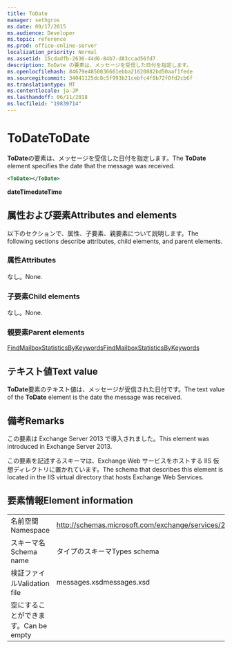 ```yaml
---
title: ToDate
manager: sethgros
ms.date: 09/17/2015
ms.audience: Developer
ms.topic: reference
ms.prod: office-online-server
localization_priority: Normal
ms.assetid: 15cdadfb-2636-44d6-84b7-d83ccad56fd7
description: ToDate の要素は、メッセージを受信した日付を指定します。
ms.openlocfilehash: 84679e4850036661ebba21620882bd50aaf1fede
ms.sourcegitcommit: 34041125dc8c5f993b21cebfc4f8b72f0fd2cb6f
ms.translationtype: MT
ms.contentlocale: ja-JP
ms.lasthandoff: 06/11/2018
ms.locfileid: "19839714"
---
```

# <a name="todate"></a><span data-ttu-id="2a335-103">ToDate</span><span class="sxs-lookup"><span data-stu-id="2a335-103">ToDate</span></span>

<span data-ttu-id="2a335-104">**ToDate**の要素は、メッセージを受信した日付を指定します。</span><span class="sxs-lookup"><span data-stu-id="2a335-104">The **ToDate** element specifies the date that the message was received.</span></span> 
  
```XML
<ToDate></ToDate>
```

 <span data-ttu-id="2a335-105">**dateTime**</span><span class="sxs-lookup"><span data-stu-id="2a335-105">**dateTime**</span></span>
## <a name="attributes-and-elements"></a><span data-ttu-id="2a335-106">属性および要素</span><span class="sxs-lookup"><span data-stu-id="2a335-106">Attributes and elements</span></span>

<span data-ttu-id="2a335-107">以下のセクションで、属性、子要素、親要素について説明します。</span><span class="sxs-lookup"><span data-stu-id="2a335-107">The following sections describe attributes, child elements, and parent elements.</span></span>
  
### <a name="attributes"></a><span data-ttu-id="2a335-108">属性</span><span class="sxs-lookup"><span data-stu-id="2a335-108">Attributes</span></span>

<span data-ttu-id="2a335-109">なし。</span><span class="sxs-lookup"><span data-stu-id="2a335-109">None.</span></span>
  
### <a name="child-elements"></a><span data-ttu-id="2a335-110">子要素</span><span class="sxs-lookup"><span data-stu-id="2a335-110">Child elements</span></span>

<span data-ttu-id="2a335-111">なし。</span><span class="sxs-lookup"><span data-stu-id="2a335-111">None.</span></span>
  
### <a name="parent-elements"></a><span data-ttu-id="2a335-112">親要素</span><span class="sxs-lookup"><span data-stu-id="2a335-112">Parent elements</span></span>

[<span data-ttu-id="2a335-113">FindMailboxStatisticsByKeywords</span><span class="sxs-lookup"><span data-stu-id="2a335-113">FindMailboxStatisticsByKeywords</span></span>](findmailboxstatisticsbykeywords.md)
  
## <a name="text-value"></a><span data-ttu-id="2a335-114">テキスト値</span><span class="sxs-lookup"><span data-stu-id="2a335-114">Text value</span></span>

<span data-ttu-id="2a335-115">**ToDate**要素のテキスト値は、メッセージが受信された日付です。</span><span class="sxs-lookup"><span data-stu-id="2a335-115">The text value of the **ToDate** element is the date the message was received.</span></span> 
  
## <a name="remarks"></a><span data-ttu-id="2a335-116">備考</span><span class="sxs-lookup"><span data-stu-id="2a335-116">Remarks</span></span>

<span data-ttu-id="2a335-117">この要素は Exchange Server 2013 で導入されました。</span><span class="sxs-lookup"><span data-stu-id="2a335-117">This element was introduced in Exchange Server 2013.</span></span>
  
<span data-ttu-id="2a335-118">この要素を記述するスキーマは、Exchange Web サービスをホストする IIS 仮想ディレクトリに置かれています。</span><span class="sxs-lookup"><span data-stu-id="2a335-118">The schema that describes this element is located in the IIS virtual directory that hosts Exchange Web Services.</span></span>
  
## <a name="element-information"></a><span data-ttu-id="2a335-119">要素情報</span><span class="sxs-lookup"><span data-stu-id="2a335-119">Element information</span></span>

|||
|:-----|:-----|
|<span data-ttu-id="2a335-120">名前空間</span><span class="sxs-lookup"><span data-stu-id="2a335-120">Namespace</span></span>  <br/> |http://schemas.microsoft.com/exchange/services/2006/messages  <br/> |
|<span data-ttu-id="2a335-121">スキーマ名</span><span class="sxs-lookup"><span data-stu-id="2a335-121">Schema name</span></span>  <br/> |<span data-ttu-id="2a335-122">タイプのスキーマ</span><span class="sxs-lookup"><span data-stu-id="2a335-122">Types schema</span></span>  <br/> |
|<span data-ttu-id="2a335-123">検証ファイル</span><span class="sxs-lookup"><span data-stu-id="2a335-123">Validation file</span></span>  <br/> |<span data-ttu-id="2a335-124">messages.xsd</span><span class="sxs-lookup"><span data-stu-id="2a335-124">messages.xsd</span></span>  <br/> |
|<span data-ttu-id="2a335-125">空にすることができます。</span><span class="sxs-lookup"><span data-stu-id="2a335-125">Can be empty</span></span>  <br/> ||
   

